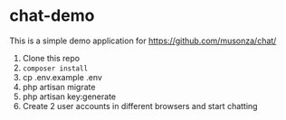 # chat-demo

This is a simple demo application for https://github.com/musonza/chat/

1. Clone this repo
2. `composer install`
3. cp .env.example .env
4. php artisan migrate
5. php artisan key:generate
6. Create 2 user accounts in different browsers and start chatting
